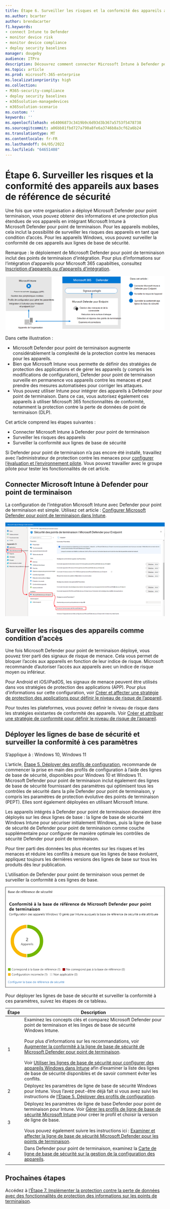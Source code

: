 ```yaml
---
title: Étape 6. Surveiller les risques et la conformité des appareils aux bases de référence de sécurité
ms.author: bcarter
author: brendacarter
f1.keywords:
- connect Intune to Defender
- monitor device risk
- monitor device compliance
- deploy security baselines
manager: dougeby
audience: ITPro
description: Découvrez comment connecter Microsoft Intune à Defender pour point de terminaison et surveiller le risque de l’appareil en tant que condition d’accès.
ms.topic: article
ms.prod: microsoft-365-enterprise
ms.localizationpriority: high
ms.collection:
- M365-security-compliance
- deploy security baselines
- m365solution-managedevices
- m365solution-scenario
ms.custom: ''
keywords: ''
ms.openlocfilehash: e64006873c3419b9c6d93d3b367a5753f5478738
ms.sourcegitcommit: a06bb81fbd727a790a8fe6a3746b8a3cf62a6b24
ms.translationtype: MT
ms.contentlocale: fr-FR
ms.lasthandoff: 04/05/2022
ms.locfileid: "64651408"
---
```

# <a name="step-6-monitor-device-risk-and-compliance-to-security-baselines"></a>Étape 6. Surveiller les risques et la conformité des appareils aux bases de référence de sécurité

Une fois que votre organisation a déployé Microsoft Defender pour point terminaison, vous pouvez obtenir des informations et une protection plus étendues de vos appareils en intégrant Microsoft Intune à Microsoft Defender pour point de terminaison. Pour les appareils mobiles, cela inclut la possibilité de surveiller les risques des appareils en tant que condition d’accès. Pour les appareils Windows, vous pouvez surveiller la conformité de ces appareils aux lignes de base de sécurité. 

Remarque : le déploiement de Microsoft Defender pour point de terminaison inclut des points de terminaison d’intégration. Pour plus d’informations sur l’intégration d’appareils pour Microsoft 365 capabilties, consultez [Inscription d’appareils ou d’appareils d’intégration](manage-devices-with-intune-overview.md#enrolling-devices-vs-onboarding-devices).  

![Illustration de l’intégration de Defender pour point de terminaison et Microsoft Intune](../media/devices/devices-defender-for-endpoint-steps.png#lightbox)

Dans cette illustration :
- Microsoft Defender pour point de terminaison augmente considérablement la complexité de la protection contre les menaces pour les appareils. 
- Bien que Microsoft Intune vous permette de définir des stratégies de protection des applications et de gérer les appareils (y compris les modifications de configuration), Defender pour point de terminaison surveille en permanence vos appareils contre les menaces et peut prendre des mesures automatisées pour corriger les attaques. 
- Vous pouvez utiliser Intune pour intégrer des appareils à Defender pour point de terminaison. Dans ce cas, vous autorisez également ces appareils à utiliser Microsoft 365 fonctionnalités de conformité, notamment la protection contre la perte de données de point de terminaison (DLP).

Cet article comprend les étapes suivantes :
- Connecter Microsoft Intune à Defender pour point de terminaison
- Surveiller les risques des appareils
- Surveiller la conformité aux lignes de base de sécurité

Si Defender pour point de terminaison n’a pas encore été installé, travaillez avec l’administrateur de protection contre les menaces pour [configurer l’évaluation et l’environnement pilote](../security/defender/eval-defender-endpoint-overview.md). Vous pouvez travailler avec le groupe pilote pour tester les fonctionnalités de cet article.

## <a name="connect-microsoft-intune-to-defender-for-endpoint"></a>Connecter Microsoft Intune à Defender pour point de terminaison

La configuration de l’intégration Microsoft Intune avec Defender pour point de terminaison est simple. Utilisez cet article : [Configurer Microsoft Defender pour point de terminaison dans Intune](/mem/intune/protect/advanced-threat-protection-configure). 

![Connecter Intune à Microsoft Defender pour point de terminaison](../media/devices/connect-intune-to-microsoft-defender.png#lightbox)

## <a name="monitor-device-risk-as-a-condition-for-access"></a>Surveiller les risques des appareils comme condition d’accès

Une fois Microsoft Defender pour point de terminaison déployé, vous pouvez tirer parti des signaux de risque de menace. Cela vous permet de bloquer l’accès aux appareils en fonction de leur indice de risque. Microsoft recommande d’autoriser l’accès aux appareils avec un indice de risque moyen ou inférieur.

Pour Android et iOS/iPadOS, les signaux de menace peuvent être utilisés dans vos stratégies de protection des applications (APP). Pour plus d’informations sur cette configuration, voir [Créer et affecter une stratégie de protection des applications pour définir le niveau de risque de l’appareil](/mem/intune/protect/advanced-threat-protection-configure).

Pour toutes les plateformes, vous pouvez définir le niveau de risque dans les stratégies existantes de conformité des appareils. Voir [Créer et attribuer une stratégie de conformité pour définir le niveau de risque de l’appareil](/mem/intune/protect/advanced-threat-protection-configure).

## <a name="deploy-security-baselines-and-monitor-compliance-to-these-settings"></a>Déployer les lignes de base de sécurité et surveiller la conformité à ces paramètres

S’applique à : Windows 10, Windows 11

L’article, [Étape 5. Déployer des profils de configuration](manage-devices-with-intune-configuration-profiles.md), recommande de commencer la prise en main des profils de configuration à l’aide des lignes de base de sécurité, disponibles pour Windows 10 et Windows 11. Microsoft Defender pour point de terminaison inclut également des lignes de base de sécurité fournissant des paramètres qui optimisent tous les contrôles de sécurité dans la pile Defender pour point de terminaison, y compris les paramètres de protection évolutive des points de terminaison (PEPT). Elles sont également déployées en utilisant Microsoft Intune.

Les appareils intégrés à Defender pour point de terminaison devraient être déployés sur les deux lignes de base : la ligne de base de sécurité Windows Intune pour sécuriser initialement Windows, puis la ligne de base de sécurité de Defender pour point de terminaison comme couche supplémentaire pour configurer de manière optimale les contrôles de sécurité Defender pour point de terminaison.

Pour tirer parti des données les plus récentes sur les risques et les menaces et réduire les conflits à mesure que les lignes de base évoluent, appliquez toujours les dernières versions des lignes de base sur tous les produits dès leur publication. 

L’utilisation de Defender pour point de terminaison vous permet de surveiller la conformité à ces lignes de base. 

![La carte de surveillance de la conformité aux lignes de base de sécurité](../media/devices/secconmgmt-baseline-card.png#lightbox)

Pour déployer les lignes de base de sécurité et surveiller la conformité à ces paramètres, suivez les étapes de ce tableau.


|Étape  |Description  |
|---------|---------|
|1     |Examinez les concepts clés et comparez Microsoft Defender pour point de terminaison et les linges de base de sécurité Windows Intune. <br><br>Pour plus d’informations sur les recommandations, voir [Augmenter la conformité à la ligne de base de sécurité de Microsoft Defender pour point de terminaison](../security/defender-endpoint/configure-machines-security-baseline.md).<br><br>Voir [Utiliser les lignes de base de sécurité pour configurer des appareils Windows dans Intune](/mem/intune/protect/security-baselines) afin d’examiner la liste des lignes de base de sécurité disponibles et de savoir comment éviter les conflits.         |
|2     |  Déployez les paramètres de ligne de base de sécurité Windows pour Intune. Vous l’avez peut-être déjà fait si vous avez suivi les instructions de [l’Étape 5. Déployer des profils de configuration](manage-devices-with-intune-configuration-profiles.md).        |
|3    |  Déployez les paramètres de ligne de base Defender pour point de terminaison pour Intune. Voir [Gérer les profils de ligne de base de sécurité Microsoft Intune](/mem/intune/protect/security-baselines-configure) pour créer le profil et choisir la version de ligne de base.<br><br>Vous pouvez également suivre les instructions ici : [Examiner et affecter la ligne de base de sécurité Microsoft Defender pour les points de terminaison](../security/defender-endpoint/configure-machines-security-baseline.md#review-and-assign-the-microsoft-defender-for-endpoint-security-baseline).     |
|4     | Dans Defender pour point de terminaison, examinez la [Carte de ligne de base de sécurité sur la gestion de la configuration des appareils](../security/defender-endpoint/configure-machines.md).          |
| | |

## <a name="next-steps"></a>Prochaines étapes
Accédez à [l’Étape 7. Implémenter la protection contre la perte de données avec des fonctionnalités de protection des informations sur les points de terminaison](manage-devices-with-intune-dlp-mip.md).